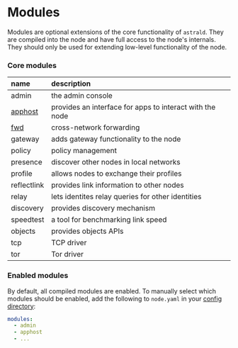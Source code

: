 # Modules

Modules are optional extensions of the core functionality of `astrald`.
They are compiled into the node and have full access to the node's internals.
They should only be used for extending low-level functionality of the node.

### Core modules

| name                             | description                                              |
|:---------------------------------|:---------------------------------------------------------|
| admin                            | the admin console                                        |
| [apphost](apphost/src/README.md) | provides an interface for apps to interact with the node |
| [fwd](fwd/src/README.md)         | cross-network forwarding                                 |
| gateway                          | adds gateway functionality to the node                   |
| policy                           | policy management                                        |
| presence                         | discover other nodes in local networks                   |
| profile                          | allows nodes to exchange their profiles                  |
| reflectlink                      | provides link information to other nodes                 |
| relay                            | lets identites relay queries for other identities        |
| discovery                        | provides discovery mechanism                             |
| speedtest                        | a tool for benchmarking link speed                       |
| objects                          | provides objects APIs                                    |
| tcp                              | TCP driver                                               |
| tor                              | Tor driver                                               |

### Enabled modules

By default, all compiled modules are enabled. To manually select which modules
should be enabled, add the following to `node.yaml` in your
[config directory](../docs/quickstart.md#config-directory):

```yaml
modules:
  - admin
  - apphost
  - ...
```